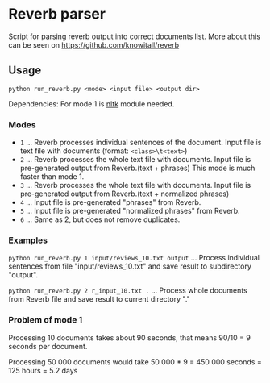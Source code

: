 # Reverb parser
Script for parsing reverb output into correct documents list. More about this can be seen on https://github.com/knowitall/reverb

## Usage
`python run_reverb.py <mode> <input file> <output dir>`

Dependencies: For mode 1 is [nltk](https://pypi.python.org/pypi/nltk) module needed.

### Modes
* `1` ... Reverb processes individual sentences of the document. Input file is text file with documents (format: `<class>\t<text>`)
* `2` ... Reverb processes the whole text file with documents. Input file is pre-generated output from Reverb.(text + phrases) This mode is much faster than mode 1.
* `3` ... Reverb processes the whole text file with documents. Input file is pre-generated output from Reverb.(text + normalized phrases)
* `4` ... Input file is pre-generated "phrases" from Reverb.
* `5` ... Input file is pre-generated "normalized phrases" from Reverb.
* `6` ... Same as 2, but does not remove duplicates.


### Examples
`python run_reverb.py 1 input/reviews_10.txt output` ... Process individual sentences from file "input/reviews_10.txt" and save result to subdirectory "output".

`python run_reverb.py 2 r_input_10.txt .` ... Process whole documents from Reverb file and save result to current directory "."

### Problem of mode 1
Processing 10 documents takes about 90 seconds, that means 90/10 = 9 seconds per document.

Processing 50 000 documents would take 50 000 * 9 = 450 000 seconds = 125 hours = 5.2 days




